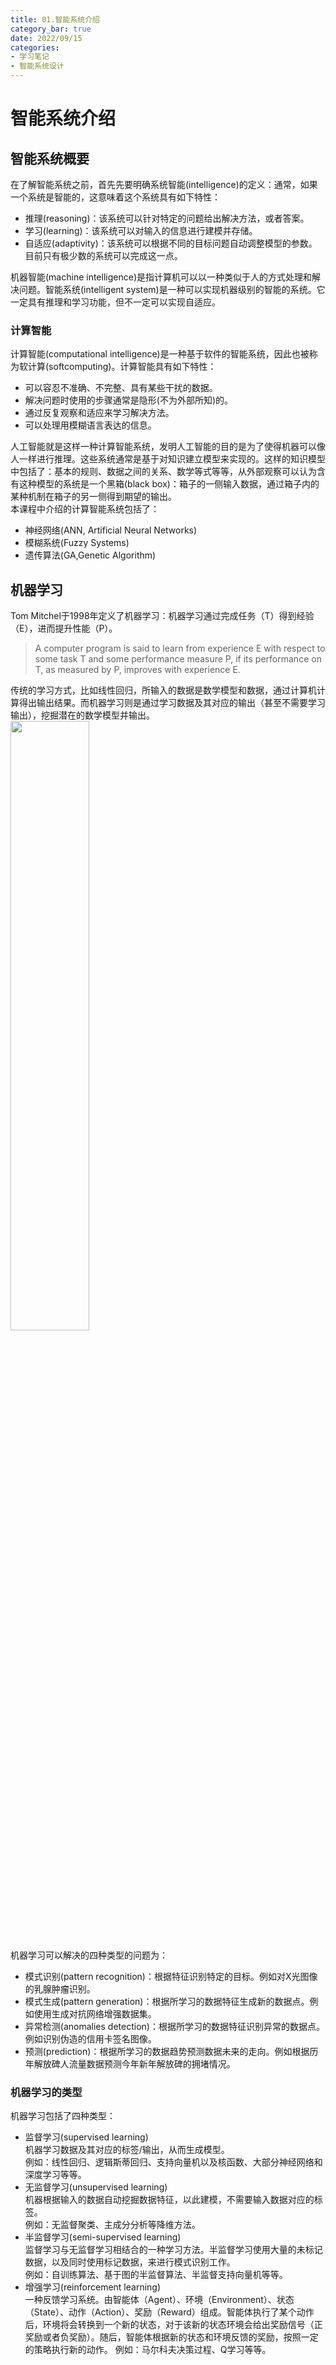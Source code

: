 ```yaml
---
title: 01.智能系统介绍
category_bar: true
date: 2022/09/15
categories: 
- 学习笔记
- 智能系统设计
---
```

# 智能系统介绍
## 智能系统概要
在了解智能系统之前，首先先要明确系统智能(intelligence)的定义：通常，如果一个系统是智能的，这意味着这个系统具有如下特性：  
- 推理(reasoning)：该系统可以针对特定的问题给出解决方法，或者答案。  
- 学习(learning)：该系统可以对输入的信息进行建模并存储。  
- 自适应(adaptivity)：该系统可以根据不同的目标问题自动调整模型的参数。目前只有极少数的系统可以完成这一点。  

机器智能(machine intelligence)是指计算机可以以一种类似于人的方式处理和解决问题。智能系统(intelligent system)是一种可以实现机器级别的智能的系统。它一定具有推理和学习功能，但不一定可以实现自适应。  

### 计算智能
计算智能(computational intelligence)是一种基于软件的智能系统，因此也被称为软计算(softcomputing)。计算智能具有如下特性：  
- 可以容忍不准确、不完整、具有某些干扰的数据。  
- 解决问题时使用的步骤通常是隐形(不为外部所知)的。  
- 通过反复观察和适应来学习解决方法。  
- 可以处理用模糊语言表达的信息。  

人工智能就是这样一种计算智能系统，发明人工智能的目的是为了使得机器可以像人一样进行推理。这些系统通常是基于对知识建立模型来实现的。这样的知识模型中包括了：基本的规则、数据之间的关系、数学等式等等，从外部观察可以认为含有这种模型的系统是一个黑箱(black box)：箱子的一侧输入数据，通过箱子内的某种机制在箱子的另一侧得到期望的输出。  
本课程中介绍的计算智能系统包括了：  
- 神经网络(ANN, Artificial Neural Networks)  
- 模糊系统(Fuzzy Systems)  
- 遗传算法(GA,Genetic Algorithm)

## 机器学习
Tom Mitchel于1998年定义了机器学习：机器学习通过完成任务（T）得到经验（E），进而提升性能（P）。  
> A computer program is said to learn from experience E with respect to some task T and some performance measure P, if its performance on T, as measured by P, improves with experience E.    

传统的学习方式，比如线性回归，所输入的数据是数学模型和数据，通过计算机计算得出输出结果。而机器学习则是通过学习数据及其对应的输出（甚至不需要学习输出），挖掘潜在的数学模型并输出。  
<img src = https://cdn.jsdelivr.net/gh/l61012345/Pic/img/20220915105708.png width=50%>  

机器学习可以解决的四种类型的问题为：  
- 模式识别(pattern recognition)：根据特征识别特定的目标。例如对X光图像的乳腺肿瘤识别。  
- 模式生成(pattern generation)：根据所学习的数据特征生成新的数据点。例如使用生成对抗网络增强数据集。  
- 异常检测(anomalies detection)：根据所学习的数据特征识别异常的数据点。例如识别伪造的信用卡签名图像。  
- 预测(prediction)：根据所学习的数据趋势预测数据未来的走向。例如根据历年解放碑人流量数据预测今年新年解放碑的拥堵情况。  

### 机器学习的类型
机器学习包括了四种类型：  
- 监督学习(supervised learning)  
  机器学习数据及其对应的标签/输出，从而生成模型。  
  例如：线性回归、逻辑斯蒂回归、支持向量机以及核函数、大部分神经网络和深度学习等等。  
- 无监督学习(unsupervised learning)   
  机器根据输入的数据自动挖掘数据特征，以此建模，不需要输入数据对应的标签。  
  例如：无监督聚类、主成分分析等降维方法。  
- 半监督学习(semi-supervised learning)  
  监督学习与无监督学习相结合的一种学习方法。半监督学习使用大量的未标记数据，以及同时使用标记数据，来进行模式识别工作。  
  例如：自训练算法、基于图的半监督算法、半监督支持向量机等等。  
- 增强学习(reinforcement learning)  
  一种反馈学习系统。由智能体（Agent）、环境（Environment）、状态（State）、动作（Action）、奖励（Reward）组成。智能体执行了某个动作后，环境将会转换到一个新的状态，对于该新的状态环境会给出奖励信号（正奖励或者负奖励）。随后，智能体根据新的状态和环境反馈的奖励，按照一定的策略执行新的动作。
  例如：马尔科夫决策过程、Q学习等等。  